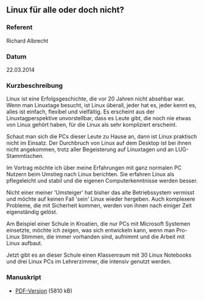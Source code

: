 ## Linux für alle oder doch nicht?


### Referent
Richard Albrecht

### Datum
22.03.2014

### Kurzbeschreibung
Linux ist eine Erfolgsgeschichte, die vor 20 Jahren nicht absehbar war. Wenn
man Linuxtage besucht, ist Linux überall, jeder hat es, jeder kennt es, alles
ist einfach, flexibel und vielfältig. Es erscheint aus der Linuxtagperspektive
unvorstellbar, dass es Leute gibt, die noch nie etwas von Linux gehört haben,
für die Linux als sehr kompliziert erscheint.

Schaut man sich die PCs dieser Leute zu Hause an, dann ist Linux praktisch
nicht im Einsatz. Der Durchbruch von Linux auf dem Desktop ist bei ihnen nicht
angekommen, trotz aller Begeisterung auf Linuxtagen und an LUG-Stammtischen.

Im Vortrag möchte ich über meine Erfahrungen mit ganz normalen PC Nutzern beim
Umstieg nach Linux berichten. Sie erfahren Linux als pflegeleicht und stabil
und die eigenen Computerkenntnisse werden besser.

Nicht einer meiner 'Umsteiger' hat bisher das alte Betriebssystem vermisst und
möchte auf keinen Fall 'sein' Linux wieder hergeben. Auch komplexere Probleme,
die mit Sicherheit kommen, werden von ihnen nach einiger Zeit eigenständig
gelöst.

Am Beispiel einer Schule in Kroatien, die nur PCs mit Microsoft Systemen
einsetzte, möchte ich zeigen, was sich entwickeln kann, wenn man Pro-Linux
Stimmen, die immer vorhanden sind, aufnimmt und die Arbeit mit Linux aufbaut.

Jetzt gibt es an dieser Schule einen Klassenraum mit 30 Linux Notebooks und
drei Linux PCs im Lehrerzimmer, die intensiv genutzt werden.

### Manuskript

* [PDF-Version](/download/Vortraege/Linux_fuer_alle_LIT_2014.pdf) (5810 kB)

